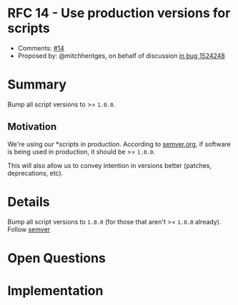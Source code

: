 # RFC 14 - Use production versions for scripts
* Comments: [#14](https://api.github.com/repos/mozilla-releng/releng-rfcs/issues/14)
* Proposed by: @mitchhentges, on behalf of discussion [in bug 1524248](https://bugzilla.mozilla.org/show_bug.cgi?id=1524248) 

# Summary

Bump all script versions to >= `1.0.0`.

## Motivation

We're using our *scripts in production. According to [semver.org](https://semver.org/#how-do-i-know-when-to-release-100),
if software is being used in production, it should be >= `1.0.0`.

This will also allow us to convey intention in versions better (patches, deprecations, etc).

# Details

Bump all script versions to `1.0.0` (for those that aren't >= `1.0.0` already).
Follow [semver](https://semver.org/)

# Open Questions

# Implementation
